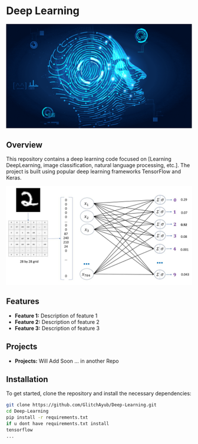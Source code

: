 # Deep Learning 

![Deep Learning](./img/deep.gif)

## Overview

This repository contains a deep learning code focused on [Learning DeepLearning, image classification, natural language processing, etc.]. The project is built using popular deep learning frameworks  TensorFlow and Keras.

![Deep Learning](./img/digits_nn.jpg)


## Features

- **Feature 1:** Description of feature 1
- **Feature 2:** Description of feature 2
- **Feature 3:** Description of feature 3

## Projects
- **Projects:** Will Add Soon ... in another Repo


## Installation

To get started, clone the repository and install the necessary dependencies:

```bash
git clone https://github.com/GlitchAyub/Deep-Learning.git
cd Deep-Learning
pip install -r requirements.txt
if u dont have requirements.txt install 
tensorflow
...
